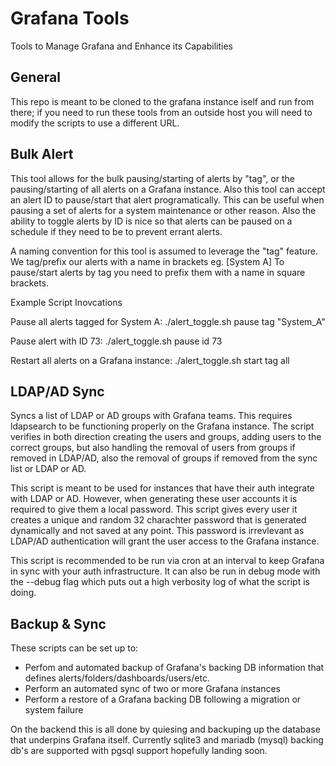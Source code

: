 # Grafana Tools
Tools to Manage Grafana and Enhance its Capabilities

## General
This repo is meant to be cloned to the grafana instance iself and run from there; if you need to run these tools from an outside host you will need to modify the scripts to use a different URL.

## Bulk Alert
This tool allows for the bulk pausing/starting of alerts by "tag", or the pausing/starting of all alerts on a Grafana instance.  Also this tool can accept an alert ID to pause/start that alert programatically.  This can be useful when pausing a set of alerts for a system maintenance or other reason.  Also the ability to toggle alerts by ID is nice so that alerts can be paused on a schedule if they need to be to prevent errant alerts.  

A naming convention for this tool is assumed to leverage the "tag" feature.  We tag/prefix our alerts with a name in brackets eg. [System A] To pause/start alerts by tag you need to prefix them with a name in square brackets. 

Example Script Inovcations

Pause all alerts tagged for System A:
./alert_toggle.sh pause tag "System_A" 

Pause alert with ID 73:
./alert_toggle.sh pause id 73

Restart all alerts on a Grafana instance:
./alert_toggle.sh start tag all

## LDAP/AD Sync
Syncs a list of LDAP or AD groups with Grafana teams.  This requires ldapsearch to be functioning properly on the Grafana instance.  The script verifies in both direction creating the users and groups, adding users to the correct groups, but also handling the removal of users from groups if removed in LDAP/AD, also the removal of groups if removed from the sync list or LDAP or AD.  

This script is meant to be used for instances that have their auth integrate with LDAP or AD.  However, when generating these user accounts it is required to give them a local password.  This script gives every user it creates a unique and random 32 charachter password that is generated dynamically and not saved at any point.  This password is irrevlevant as LDAP/AD authentication will grant the user access to the Grafana instance.  

This script is recommended to be run via cron at an interval to keep Grafana in sync with your auth infrastructure.  It can also be run in debug mode with the --debug flag which puts out a high verbosity log of what the script is doing.  

## Backup & Sync
These scripts can be set up to:
- Perfom and automated backup of Grafana's backing DB information that defines alerts/folders/dashboards/users/etc.
- Perform an automated sync of two or more Grafana instances
- Perform a restore of a Grafana backing DB following a migration or system failure

On the backend this is all done by quiesing and backuping up the database that underpins Grafana itself.  Currently sqlite3 and mariadb (mysql) backing db's are supported with pgsql support hopefully landing soon.  
